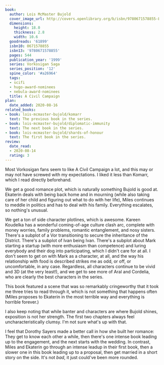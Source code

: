 ```yaml
---
book:
  author: Lois McMaster Bujold
  cover_image_url: http://covers.openlibrary.org/b/isbn/9780671578855-L.jpg
  dimensions:
    height: 18.0
    thickness: 2.8
    width: 10.6
  goodreads: '61899'
  isbn10: 0671578855
  isbn13: '9780671578855'
  pages: 544
  publication_year: '1999'
  series: Vorkosigan Saga
  series_position: '12'
  spine_color: '#a26964'
  tags:
  - scifi
  - hugo-award-nominees
  - nebula-award-nominees
  title: A Civil Campaign
plan:
  date_added: 2020-08-16
related_books:
- book: lois-mcmaster-bujold/komarr
  text: The previous book in the series.
- book: lois-mcmaster-bujold/diplomatic-immunity
  text: The next book in the series.
- book: lois-mcmaster-bujold/shards-of-honour
  text: The first book in the series.
review:
  date_read:
  - 2020-08-14
  rating: 3
---
```


Most Vorkosigan fans seem to like A Civil Campaign a lot, and this may or may not have screwed with my expectations. I
liked it less than Komarr, which I read directly beforehand.

We get a good romance plot, which is naturally something Bujold is good at. Ekaterin deals with being back home and in
mourning (while also taking care of her child and figuring out what to do with her life), Miles continues to meddle in
politics and has to deal with his family. Everything escalates, so nothing's unusual.

We get a ton of side character plotlines, which is awesome. Kareen Koudelka has a wonderful coming-of-age culture clash
arc, complete with money worries, family problems, romantic entanglement, and nosy sisters. There's a subplot of a Vor
transitioning to secure the inheritance of the District. There's a subplot of Ivan being Ivan. There's a subplot about
Mark starting a startup (with more enthusiasm than competence) and luring everybody and their dog into participating,
which I didn't care for at all. I don't seem to get on with Mark as a character, at all, and the way his relationship
with food is described strikes me as odd, or off, or uncomfortable, in any case. Regardless, all characters continue to
be vivid and 3D (at the very least!), and we get to see more of Aral and Cordelia, who are clearly the best characters
in the series.

This book featured a scene that was so remarkably cringeworthy that it took me three tries to read through it, which is
not something that happens often (<span class="spoiler">Miles proposes to Ekaterin in the most terrible way and
everything is horrible forever.</span>)

I also keep noting that while banter and characters are where Bujold shines, exposition is not her strength. The first
two chapters always feel uncharacteristically clumsy. I'm not sure what's up with that.

I feel that Dorothy Sayers made a better call in how she built her romance: They get to know each other a while, then
there's one intense book leading up to the engagement, and the next starts with the wedding. In contrast,
Miles and Ekaterin go through an intense leadup in their first book, then a slower one in this book leading up to a
proposal, then get married in a short story on the side. It's not *bad*, it just could've been more rounded.
